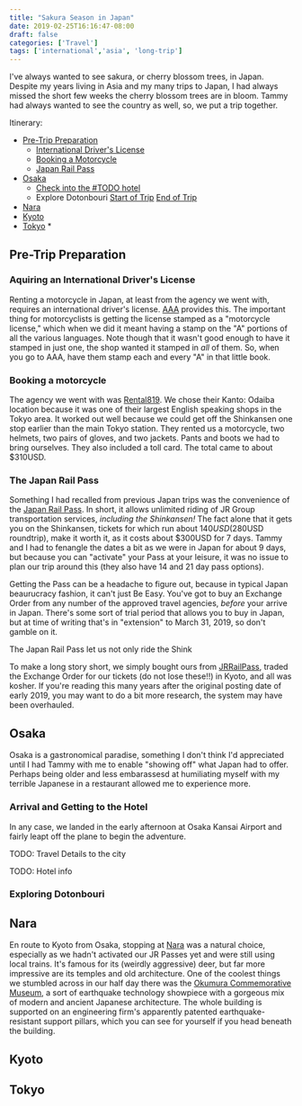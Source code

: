 ```yaml
---
title: "Sakura Season in Japan"
date: 2019-02-25T16:16:47-08:00
draft: false
categories: ['Travel']
tags: ['international','asia', 'long-trip']
---
```


I've always wanted to see sakura, or cherry blossom trees, in Japan. Despite my
years living in Asia and my many trips to Japan, I had always missed the short
few weeks the cherry blossom trees are in bloom. Tammy had always wanted to see
the country as well, so, we put a trip together.

Itinerary:

* [Pre-Trip Preparation](#preparation)
  * [International Driver's License](#international-dl)
  * [Booking a Motorcycle](#motorcycle-booking)
  * [Japan Rail Pass](#japan-rail-pass)
* [Osaka](#osaka)
  * [Check into the #TODO hotel](#osaka-hotel-one)
  * Explore Dotonbouri [Start of Trip](#dotonbouri-one) [End of Trip](#dotonbouri-two)
* [Nara](#nara)
* [Kyoto](#kyoto)
* [Tokyo](#tokyo)
  *

## Pre-Trip Preparation <a id="preparation">

### Aquiring an International Driver's License <a id="international-dl">
Renting a motorcycle in Japan, at least from the agency we went with, requires an international
driver's license. [AAA](https://www.aaa.com/vacation/idpf.html) provides this. The important
thing for motorcyclists is getting the license stamped as a "motorcycle license," which when
we did it meant having a stamp on the "A" portions of all the various languages. Note though
that it wasn't good enough to have it stamped in just one, the shop wanted it stamped in *all*
of them. So, when you go to AAA, have them stamp each and every "A" in that little book.

### Booking a motorcycle <a id="motorcycle-booking">
The agency we went with was [Rental819](https://www.rental819.com/english/).
We chose their Kanto: Odaiba location because it was one of their largest English
speaking shops in the Tokyo area. It worked out well because we could get off the
Shinkansen one stop earlier than the main Tokyo station. They rented us a
motorcycle, two helmets, two pairs of gloves, and two jackets. Pants and boots we had to
bring ourselves. They also included a toll card. The total came to about $310USD.

### The Japan Rail Pass <a id="japan-rail-pass">
Something I had recalled from previous Japan trips was the convenience of the
[Japan Rail Pass](https://en.wikipedia.org/wiki/Japan_Rail_Pass). In short, it
allows unlimited riding of JR Group transportation services, *including the
Shinkansen!* The fact alone that it gets you on the Shinkansen, tickets for
which run about $140USD ($280USD roundtrip), make it worth it, as it costs about
$300USD for 7 days. Tammy and I had to fenangle the dates a bit as we were in
Japan for about 9 days, but because you can "activate" your Pass at your leisure,
it was no issue to plan our trip around this (they also have 14 and 21 day pass
options).

Getting the Pass can be a headache to figure out, because in typical Japan
beaurucracy fashion, it can't just Be Easy. You've got to buy an Exchange Order
from any number of the approved travel agencies, *before* your arrive in Japan.
There's some sort of trial period that allows you to buy in Japan, but at time
of writing that's in "extension" to March 31, 2019, so don't gamble on it.

The Japan Rail Pass let us not only ride the Shink

To make a long story short, we simply bought ours from [JRRailPass](https://www.jrailpass.com/),
traded the Exchange Order for our tickets (do not lose these!!) in Kyoto, and all
was kosher. If you're reading this many years after the original posting date of
early 2019, you may want to do a bit more research, the system may have been
overhauled.

## Osaka <a id="osaka"></a>
Osaka is a gastronomical paradise, something I don't think I'd appreciated until
I had Tammy with me to enable "showing off" what Japan had to offer. Perhaps being
older and less embarassesd at humiliating myself with my terrible Japanese
in a restaurant allowed me to experience more.

### Arrival and Getting to the Hotel <a id="osaka-hotel-one">
In any case, we landed in the early afternoon at Osaka Kansai Airport and fairly
leapt off the plane to begin the adventure.

TODO: Travel Details to the city

TODO: Hotel info
### Exploring Dotonbouri <a id="dotonbouri-one">
## Nara <a id="nara"></a>
En route to Kyoto from Osaka, stopping at [Nara](https://en.wikipedia.org/wiki/Nara)
was a natural choice, especially as we hadn't activated our JR Passes yet and were
still using local trains. It's famous for its (weirdly aggressive) deer, but far
more impressive are its temples and old architecture. One of the coolest things
we stumbled across in our half day there was the [Okumura Commemorative Museum](https://goo.gl/maps/gdiJmLU3mJQ2),
a sort of earthquake technology showpiece with a gorgeous mix of modern and
ancient Japanese architecture. The whole building is supported on an engineering
firm's apparently patented earthquake-resistant support pillars, which you can see
for yourself if you head beneath the building.

## Kyoto <a id="kyoto"></a>
## Tokyo <a id="tokyo"></a>
